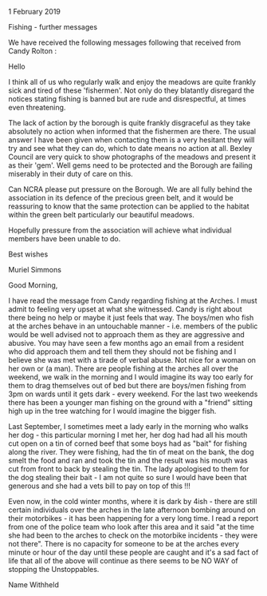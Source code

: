 1 February 2019

Fishing - further messages

We have received the following messages following that received from Candy Rolton :

Hello

I think all of us who regularly walk and enjoy the meadows are quite frankly sick and tired of these 'fishermen'. Not only do they blatantly disregard the notices stating fishing is banned but are rude and disrespectful, at times even threatening.

The lack of action by the borough is quite frankly disgraceful as they take absolutely no action when informed that the fishermen are there. The usual answer I have been given when contacting them is a very hesitant they will try and see what they can do, which to date means no action at all. Bexley Council are very quick to show photographs of the meadows and present it as their 'gem'. Well gems need to be protected and the Borough are failing miserably in their duty of care on this.

Can NCRA please put pressure on the Borough. We are all fully behind the association in its defence of the precious green belt, and it would be reassuring to know that the same protection can be applied to the habitat within the green belt particularly our beautiful meadows.

Hopefully pressure from the association will achieve what individual members have been unable to do.

Best wishes

Muriel Simmons

Good Morning,

I have read the message from Candy regarding fishing at the Arches. I must admit to feeling very upset at what she witnessed. Candy is right about there being no help or maybe it just feels that way. The boys/men who fish at the arches behave in an untouchable manner - i.e. members of the public would be well advised not to approach them as they are aggressive and abusive. You may have seen a few months ago an email from a resident who did approach them and tell them they should not be fishing and I believe she was met with a tirade of verbal abuse. Not nice for a woman on her own or (a man). There are people fishing at the arches all over the weekend, we walk in the morning and I would imagine its way too early for them to drag themselves out of bed but there are boys/men fishing from 3pm on wards until it gets dark - every weekend. For the last two weekends there has been a younger man fishing on the ground with a "friend" sitting high up in the tree watching for I would imagine the bigger fish.

Last September, I sometimes meet a lady early in the morning who walks her dog - this particular morning I met her, her dog had had all his mouth cut open on a tin of corned beef that some boys had as "bait" for fishing along the river. They were fishing, had the tin of meat on the bank, the dog smelt the food and ran and took the tin and the result was his mouth was cut from front to back by stealing the tin. The lady apologised to them for the dog stealing their bait - I am not quite so sure I would have been that generous and she had a vets bill to pay on top of this !!!

Even now, in the cold winter months, where it is dark by 4ish - there are still certain individuals over the arches in the late afternoon bombing around on their motorbikes - it has been happening for a very long time. I read a report from one of the police team who look after this area and it said "at the time she had been to the arches to check on the motorbike incidents - they were not there". There is no capacity for someone to be at the arches every minute or hour of the day until these people are caught and it's a sad fact of life that all of the above will continue as there seems to be NO WAY of stopping the Unstoppables.

Name Withheld
